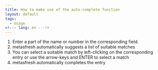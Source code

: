 ```yaml
---
title: How to make use of the auto-complete function
layout: default
tags:
  - Usage
<!--- lang: en ---!>
---
```


1. Enter a part of the name or number in the corresponding field.
1. metasfresh automatically suggests a list of suitable matches
1. You can select a suitable match by left-clicking on the corresponding entry or use the arrow-keys and ENTER to select a match
1. metasfresh automatically completes the entry
